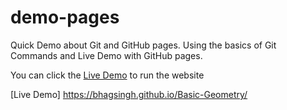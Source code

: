  # demo-pages
Quick Demo about Git and GitHub pages.
Using the basics of Git Commands and Live Demo with GitHub pages.

You can click the [Live Demo](https://bhagsingh.github.io/Basic-Geometry/) to run the website 


[Live Demo] https://bhagsingh.github.io/Basic-Geometry/
